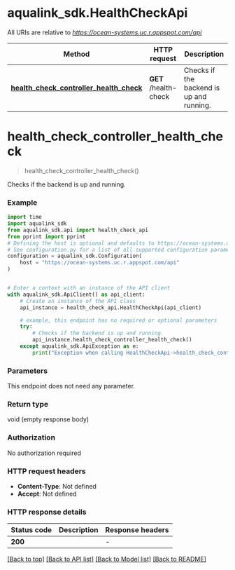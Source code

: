 # aqualink_sdk.HealthCheckApi

All URIs are relative to *https://ocean-systems.uc.r.appspot.com/api*

Method | HTTP request | Description
------------- | ------------- | -------------
[**health_check_controller_health_check**](HealthCheckApi.md#health_check_controller_health_check) | **GET** /health-check | Checks if the backend is up and running.


# **health_check_controller_health_check**
> health_check_controller_health_check()

Checks if the backend is up and running.

### Example


```python
import time
import aqualink_sdk
from aqualink_sdk.api import health_check_api
from pprint import pprint
# Defining the host is optional and defaults to https://ocean-systems.uc.r.appspot.com/api
# See configuration.py for a list of all supported configuration parameters.
configuration = aqualink_sdk.Configuration(
    host = "https://ocean-systems.uc.r.appspot.com/api"
)


# Enter a context with an instance of the API client
with aqualink_sdk.ApiClient() as api_client:
    # Create an instance of the API class
    api_instance = health_check_api.HealthCheckApi(api_client)

    # example, this endpoint has no required or optional parameters
    try:
        # Checks if the backend is up and running.
        api_instance.health_check_controller_health_check()
    except aqualink_sdk.ApiException as e:
        print("Exception when calling HealthCheckApi->health_check_controller_health_check: %s\n" % e)
```


### Parameters
This endpoint does not need any parameter.

### Return type

void (empty response body)

### Authorization

No authorization required

### HTTP request headers

 - **Content-Type**: Not defined
 - **Accept**: Not defined


### HTTP response details

| Status code | Description | Response headers |
|-------------|-------------|------------------|
**200** |  |  -  |

[[Back to top]](#) [[Back to API list]](../README.md#documentation-for-api-endpoints) [[Back to Model list]](../README.md#documentation-for-models) [[Back to README]](../README.md)

